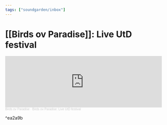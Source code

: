 ```yaml
---
tags: ["soundgarden/inbox"]
---
```


# [[Birds ov Paradise]]: Live UtD festival

<iframe width="100%" height="166" scrolling="no" frameborder="no" allow="autoplay" src="https://w.soundcloud.com/player/?url=https%3A//api.soundcloud.com/tracks/986591506&color=%23ff5500&auto_play=false&hide_related=false&show_comments=true&show_user=true&show_reposts=false&show_teaser=true"></iframe><div style="font-size: 10px; color: #cccccc;line-break: anywhere;word-break: normal;overflow: hidden;white-space: nowrap;text-overflow: ellipsis; font-family: Interstate,Lucida Grande,Lucida Sans Unicode,Lucida Sans,Garuda,Verdana,Tahoma,sans-serif;font-weight: 100;"><a href="https://soundcloud.com/birdsovparadise" title="Birds ov Paradise" target="_blank" style="color: #cccccc; text-decoration: none;">Birds ov Paradise</a> · <a href="https://soundcloud.com/birdsovparadise/bop-live-utd-festival" title="Birds ov Paradise: Live UtD festival" target="_blank" style="color: #cccccc; text-decoration: none;">Birds ov Paradise: Live UtD festival</a></div>

^ea2a9b
